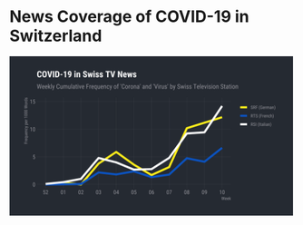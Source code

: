 # News Coverage of COVID-19 in Switzerland
<img src="https://github.com/zumbov2/covidswissnews/blob/master/covid_freq.png" width="500">  

